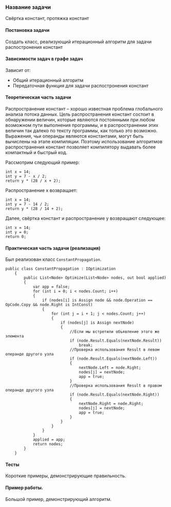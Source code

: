 ﻿### Название задачи
Свёртка констант, протяжка констант

#### Постановка задачи
Создать класс, реализующий итерационный алгоритм для задачи распостронения констант

#### Зависимости задач в графе задач
Зависит от:
- Общий итерационный алгоритм
- Передаточная функция для задачи распостронения констант

#### Теоретическая часть задачи
Распространение констант – хорошо известная проблема глобального анализа потока данных. Цель распространения констант состоит в обнаружении величин, которые являются постоянными при любом возможном пути выполнения программы, и в распространении этих величин так далеко по тексту программы, как только это возможно. Выражения, чьи операнды являются константами, могут быть вычислены на этапе компиляции. Поэтому использование алгоритмов распространения констант позволяет компилятору выдавать более компактный и быстрый код.

Рассмотрим следующий пример:
```
int x = 14;
int y = 7 - x / 2;
return y * (28 / x + 2);
```

Распространение x возвращает:
```
int x = 14;
int y = 7 - 14 / 2;
return y * (28 / 14 + 2);
```

Далее, свёртка констант и распространение y возвращают следующее:
```
int x = 14;
int y = 0;
return 0;
```

#### Практическая часть задачи (реализация)
Был реализован класс `ConstantPropagation`.

```
public class ConstantPropagation : IOptimization
	{
		public List<Node> Optimize(List<Node> nodes, out bool applied)
		{
			var app = false;
			for (int i = 0; i < nodes.Count; i++)
			{
				if (nodes[i] is Assign node && node.Operation == OpCode.Copy && node.Right is IntConst)
				{
					for (int j = i + 1; j < nodes.Count; j++)
					{
						if (nodes[j] is Assign nextNode)
						{
							//Если мы встретили объявление этого же элемента
							if (node.Result.Equals(nextNode.Result))
								break;
							//Проверка использования Result в левом операнде другого узла
							if (node.Result.Equals(nextNode.Left))
							{
								nextNode.Left = node.Right;
								nodes[j] = nextNode;
								app = true;
							}
							//Проверка использования Result в правом операнде другого узла
							if (node.Result.Equals(nextNode.Right))
							{
								nextNode.Right = node.Right;
								nodes[j] = nextNode;
								app = true;
							}
						}
					}
				}
			}
			applied = app;
			return nodes;
		}
	}
```
#### Тесты
Короткие примеры, демонстрирующие правильность.

#### Пример работы.
Большой пример, демонстрирующий алгоритм.
